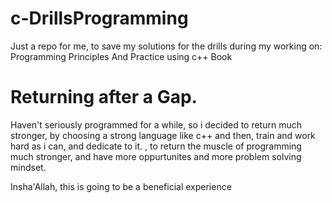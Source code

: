 # c-DrillsProgramming
Just a repo for me, to save my solutions for the drills during my working on: Programming Principles And Practice using c++ Book

# Returning after a Gap.
Haven't seriously programmed for a while, so i decided to return much stronger, by choosing a strong language like c++
and then, train and work hard as i can, and dedicate to it. , to return the muscle of programming much stronger, and have more oppurtunites and more problem solving mindset.


Insha'Allah, this is going to  be a beneficial experience

